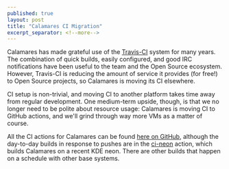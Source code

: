 ```yaml
---
published: true
layout: post
title: "Calamares CI Migration"
excerpt_separator: <!--more-->
---
```


Calamares has made grateful use of the [Travis-CI](https://www.travis-ci.com/)
system for many years. The combination of quick builds, easily configured,
and good IRC notifications have been useful to the team and the Open Source
ecosystem. However, Travis-CI is reducing the amount of service it
provides (for free!) to Open Source projects, so Calamares is moving
its CI elsewhere.

<!--more-->

CI setup is non-trivial, and moving CI to another platform
takes time away from regular development. One medium-term
upside, though, is that we no longer need to be polite
about resource usage: Calamares is moving CI to GitHub actions,
and we'll grind through way more VMs as a matter of course.

All the CI actions for Calamares can be found
[here on GitHub](https://github.com/calamares/calamares/actions),
although the day-to-day builds in response to pushes
are in the [ci-neon](https://github.com/calamares/calamares/actions?query=workflow%3Aci-neon)
action, which builds Calamares on a recent KDE neon. There are
other builds that happen on a schedule with other base systems.

